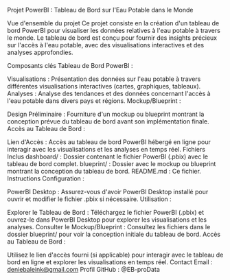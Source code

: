 Projet PowerBI : Tableau de Bord sur l'Eau Potable dans le Monde

Vue d'ensemble du projet
Ce projet consiste en la création d'un tableau de bord PowerBI pour visualiser les données relatives à l'eau potable à travers le monde. Le tableau de bord est conçu pour fournir des insights précieux sur l'accès à l'eau potable, avec des visualisations interactives et des analyses approfondies.

Composants clés
Tableau de Bord PowerBI :

Visualisations : Présentation des données sur l'eau potable à travers différentes visualisations interactives (cartes, graphiques, tableaux).
Analyses : Analyse des tendances et des données concernant l'accès à l'eau potable dans divers pays et régions.
Mockup/Blueprint :

Design Préliminaire : Fourniture d'un mockup ou blueprint montrant la conception prévue du tableau de bord avant son implémentation finale.
Accès au Tableau de Bord :

Lien d'Accès : Accès au tableau de bord PowerBI hébergé en ligne pour interagir avec les visualisations et les analyses en temps réel.
Fichiers Inclus
dashboard/ : Dossier contenant le fichier PowerBI (.pbix) avec le tableau de bord complet.
blueprint/ : Dossier avec le mockup ou blueprint montrant la conception du tableau de bord.
README.md : Ce fichier.
Instructions
Configuration :

PowerBI Desktop : Assurez-vous d'avoir PowerBI Desktop installé pour ouvrir et modifier le fichier .pbix si nécessaire.
Utilisation :

Explorer le Tableau de Bord : Téléchargez le fichier PowerBI (.pbix) et ouvrez-le dans PowerBI Desktop pour explorer les visualisations et les analyses.
Consulter le Mockup/Blueprint : Consultez les fichiers dans le dossier blueprint/ pour voir la conception initiale du tableau de bord.
Accès au Tableau de Bord :

Utilisez le lien d'accès fourni (si applicable) pour interagir avec le tableau de bord en ligne et explorer les visualisations en temps réel.
Contact
Email : deniebaleink@gmail.com
Profil GitHub : @EB-proData
